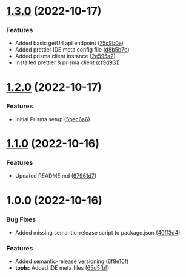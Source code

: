 # [1.3.0](https://github.com/mkayander/shorter/compare/v1.2.0...v1.3.0) (2022-10-17)


### Features

* Added basic getUrl api endpoint ([75c9b0e](https://github.com/mkayander/shorter/commit/75c9b0e4bae66aebe86f8245c15affe976e8d16b))
* Added prettier IDE meta config file ([d8b5b7b](https://github.com/mkayander/shorter/commit/d8b5b7be788e5d060755791eaa8d279d5e164abb))
* Added prisma client instance ([2e595a2](https://github.com/mkayander/shorter/commit/2e595a2e595310f39df30e9fe089a81b86259911))
* Installed prettier & prisma client ([cf9d931](https://github.com/mkayander/shorter/commit/cf9d931ad60745ea5d72a1a3245ad81d32779246))

# [1.2.0](https://github.com/mkayander/shorter/compare/v1.1.0...v1.2.0) (2022-10-17)


### Features

* Initial Prisma setup ([5bec6a6](https://github.com/mkayander/shorter/commit/5bec6a645475cdac4f4698a33c378d5674991df8))

# [1.1.0](https://github.com/mkayander/shorter/compare/v1.0.0...v1.1.0) (2022-10-16)


### Features

* Updated README.md ([67961d7](https://github.com/mkayander/shorter/commit/67961d7d76167771d1851352203bfc7d8173fb6d))

# 1.0.0 (2022-10-16)


### Bug Fixes

* Added missing semantic-release script to package.json ([40ff3d4](https://github.com/mkayander/shorter/commit/40ff3d4c5cb93bfbaf40cd149c39b307888b5f64))


### Features

* Added semantic-release versioning ([6f8e10f](https://github.com/mkayander/shorter/commit/6f8e10f887a2a7ea3f2e8a08365aea9fdd82dbb1))
* **tools:** Added IDE meta files ([65d5fbf](https://github.com/mkayander/shorter/commit/65d5fbfcf1a904623d8cdfa05d985aad6cafefe1))
